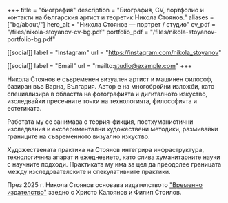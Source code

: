 +++
title = "биография"
description = "Биография, CV, портфолио и контакти на българския артист и теоретик Никола Стоянов."
aliases = ["bg/about/"]
hero_alt = "Никола Стоянов — портрет / студио"
cv_pdf = "/files/nikola-stoyanov-cv-bg.pdf"
portfolio_pdf = "/files/nikola-stoyanov-portfolio-bg.pdf"

[[social]]
label = "Instagram"
url   = "https://instagram.com/nikola_stoyanov"

[[social]]
label = "Email"
url   = "mailto:studio@example.com"
+++

Никола Стоянов е съвременен визуален артист и машинен философ, базиран във Варна, България. Автор е на многобройни изложби, като специализира в областта на фотографията и дигиталното изкуство, изследвайки пресечните точки на технологията, философията и естетиката.

Работата му се занимава с теория-фикция, постхуманистични изследвания и експериментални художествени методики, размивайки границите на съвременното визуално изкуство.

Художествената практика на Стоянов интегрира инфраструктура, технологичниа апарат и ежедневието, като слива хуманитарните науки с научните подходи. Практиката му има за цел да преодолее границата между изследователските и спекулативните практики.

През 2025 г. Никола Стоянов основава издателството ["Временно издателство"](https://www.facebook.com/temp.publishing) заедно с Христо Калоянов и Филип Стоилов.